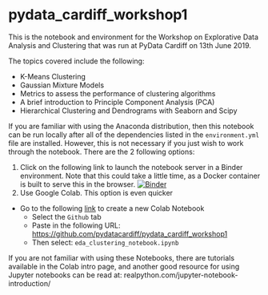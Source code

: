 # pydata_cardiff_workshop1

This is the notebook and environment for the Workshop on Explorative Data Analysis and Clustering that was run at PyData Cardiff on 13th June 2019.

The topics covered include the following:

* K-Means Clustering
* Gaussian Mixture Models
* Metrics to assess the performance of clustering algorithms
* A brief introduction to Principle Component Analysis (PCA)
* Hierarchical Clustering and Dendrograms with Seaborn and Scipy

If you are familiar with using the Anaconda distribution, then this notebook can be run locally after all of the dependencies listed in the `environment.yml` file are installed. However, this is not necessary if you just wish to work through the notebook. There are the 2 following options:

1. Click on the following link to launch the notebook server in a Binder environment. Note that this could take a little time, as a Docker container is built to serve this in the browser. [![Binder](https://mybinder.org/badge_logo.svg)](https://mybinder.org/v2/gh/timvg80/pydata_cardiff_workshop1/master)
2. Use Google Colab. This option is even quicker
  * Go to the following [link](https://colab.research.google.com/?utm_source=scs-index) to create a new Colab Notebook
      * Select the `Github` tab
      * Paste in the following URL: https://github.com/pydatacardiff/pydata_cardiff_workshop1
      * Then select: `eda_clustering_notebook.ipynb`

If you are not familiar with using these Notebooks, there are tutorials available in the Colab intro page, and another good resource for using Jupyter notebooks can be read at: realpython.com/jupyter-notebook-introduction/
